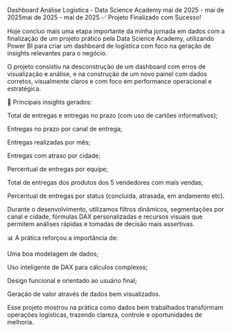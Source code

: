 
Dashboard Análise Logística - Data Science Academy
mai de 2025 - mai de 2025mai de 2025 - mai de 2025
✅ Projeto Finalizado com Sucesso!

Hoje concluo mais uma etapa importante da minha jornada em dados com a finalização de um projeto prático pela Data Science Academy, utilizando Power BI para criar um dashboard de logística com foco na geração de insights relevantes para o negócio.

O projeto consistiu na desconstrução de um dashboard com erros de visualização e análise, e na construção de um novo painel com dados corretos, visualmente claros e com foco em performance operacional e estratégica.

📌 Principais insights gerados:

Total de entregas e entregas no prazo (com uso de cartões informativos);

Entregas no prazo por canal de entrega;

Entregas realizadas por mês;

Entregas com atraso por cidade;

Percentual de entregas por equipe;

Total de entregas dos produtos dos 5 vendedores com mais vendas;

Percentual de entregas por status (concluída, atrasada, em andamento etc).

Durante o desenvolvimento, utilizamos filtros dinâmicos, segmentações por canal e cidade, fórmulas DAX personalizadas e recursos visuais que permitem análises rápidas e tomadas de decisão mais assertivas.

📊 A prática reforçou a importância de:

Uma boa modelagem de dados;

Uso inteligente de DAX para cálculos complexos;

Design funcional e orientado ao usuário final;

Geração de valor através de dados bem visualizados.

Esse projeto mostrou na prática como dados bem trabalhados transformam operações logísticas, trazendo clareza, controle e oportunidades de melhoria.




